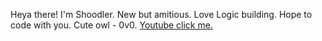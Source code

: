 Heya there! I'm Shoodler.
New but amitious.
Love Logic building.
Hope to code with you.
Cute owl - 0v0.
[Youtube click me.](https://www.youtube.com/watch?v=xvFZjo5PgG0)
